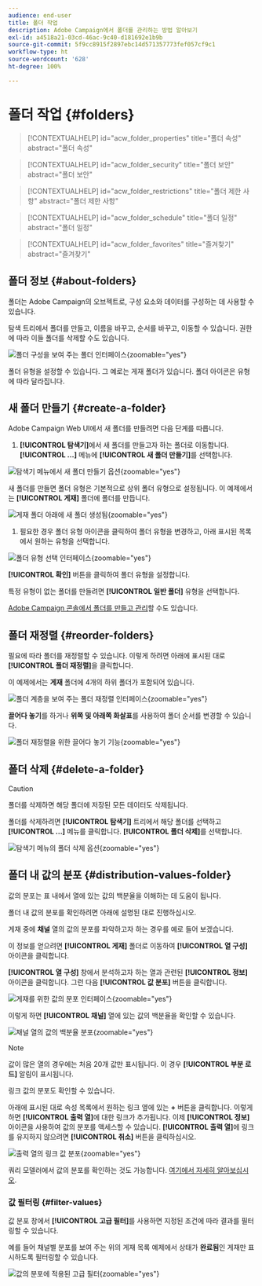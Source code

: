 ```yaml
---
audience: end-user
title: 폴더 작업
description: Adobe Campaign에서 폴더를 관리하는 방법 알아보기
exl-id: a4518a21-03cd-46ac-9c40-d181692e1b9b
source-git-commit: 5f9cc8915f2897ebc14d571357773fef057cf9c1
workflow-type: ht
source-wordcount: '628'
ht-degree: 100%

---
```


# 폴더 작업 {#folders}

>[!CONTEXTUALHELP]
>id="acw_folder_properties"
>title="폴더 속성"
>abstract="폴더 속성"

>[!CONTEXTUALHELP]
>id="acw_folder_security"
>title="폴더 보안"
>abstract="폴더 보안"

>[!CONTEXTUALHELP]
>id="acw_folder_restrictions"
>title="폴더 제한 사항"
>abstract="폴더 제한 사항"

>[!CONTEXTUALHELP]
>id="acw_folder_schedule"
>title="폴더 일정"
>abstract="폴더 일정"

>[!CONTEXTUALHELP]
>id="acw_folder_favorites"
>title="즐겨찾기"
>abstract="즐겨찾기"

## 폴더 정보 {#about-folders}

폴더는 Adobe Campaign의 오브젝트로, 구성 요소와 데이터를 구성하는 데 사용할 수 있습니다.

탐색 트리에서 폴더를 만들고, 이름을 바꾸고, 순서를 바꾸고, 이동할 수 있습니다. 권한에 따라 이들 폴더를 삭제할 수도 있습니다.

![폴더 구성을 보여 주는 폴더 인터페이스](assets/folders.png){zoomable="yes"}

폴더 유형을 설정할 수 있습니다. 그 예로는 게재 폴더가 있습니다. 폴더 아이콘은 유형에 따라 달라집니다.

## 새 폴더 만들기 {#create-a-folder}

Adobe Campaign Web UI에서 새 폴더를 만들려면 다음 단계를 따릅니다.

1. **[!UICONTROL 탐색기]**&#x200B;에서 새 폴더를 만들고자 하는 폴더로 이동합니다. **[!UICONTROL ...]** 메뉴에 **[!UICONTROL 새 폴더 만들기]**&#x200B;를 선택합니다.

![탐색기 메뉴에서 새 폴더 만들기 옵션](assets/folder_create.png){zoomable="yes"}

새 폴더를 만들면 폴더 유형은 기본적으로 상위 폴더 유형으로 설정됩니다. 이 예제에서는 **[!UICONTROL 게재]** 폴더에 폴더를 만듭니다.

![게재 폴더 아래에 새 폴더 생성됨](assets/folder_new.png){zoomable="yes"}

1. 필요한 경우 폴더 유형 아이콘을 클릭하여 폴더 유형을 변경하고, 아래 표시된 목록에서 원하는 유형을 선택합니다.

![폴더 유형 선택 인터페이스](assets/folder_type.png){zoomable="yes"}

**[!UICONTROL 확인]** 버튼을 클릭하여 폴더 유형을 설정합니다.

특정 유형이 없는 폴더를 만들려면 **[!UICONTROL 일반 폴더]** 유형을 선택합니다.

[Adobe Campaign 콘솔에서 폴더를 만들고 관리](https://experienceleague.adobe.com/ko/docs/campaign/campaign-v8/config/configuration/folders-and-views)할 수도 있습니다.

## 폴더 재정렬 {#reorder-folders}

필요에 따라 폴더를 재정렬할 수 있습니다. 이렇게 하려면 아래에 표시된 대로 **[!UICONTROL 폴더 재정렬]**&#x200B;을 클릭합니다.

이 예제에서는 **게재** 폴더에 4개의 하위 폴더가 포함되어 있습니다.

![폴더 계층을 보여 주는 폴더 재정렬 인터페이스](assets/folder-reorder.png){zoomable="yes"}

**끌어다 놓기**&#x200B;를 하거나 **위쪽 및 아래쪽 화살표**&#x200B;를 사용하여 폴더 순서를 변경할 수 있습니다.

![폴더 재정렬을 위한 끌어다 놓기 기능](assets/folder-draganddrop.png){zoomable="yes"}

## 폴더 삭제 {#delete-a-folder}

>[!CAUTION]
>
>폴더를 삭제하면 해당 폴더에 저장된 모든 데이터도 삭제됩니다.

폴더를 삭제하려면 **[!UICONTROL 탐색기]** 트리에서 해당 폴더를 선택하고 **[!UICONTROL ...]** 메뉴를 클릭합니다. **[!UICONTROL 폴더 삭제]**&#x200B;를 선택합니다.

![탐색기 메뉴의 폴더 삭제 옵션](assets/folder_delete.png){zoomable="yes"}

## 폴더 내 값의 분포 {#distribution-values-folder}

값의 분포는 표 내에서 열에 있는 값의 백분율을 이해하는 데 도움이 됩니다.

폴더 내 값의 분포를 확인하려면 아래에 설명된 대로 진행하십시오.

게재 중에 **채널** 열의 값의 분포를 파악하고자 하는 경우를 예로 들어 보겠습니다.

이 정보를 얻으려면 **[!UICONTROL 게재]** 폴더로 이동하여 **[!UICONTROL 열 구성]** 아이콘을 클릭합니다.

**[!UICONTROL 열 구성]** 창에서 분석하고자 하는 열과 관련된 **[!UICONTROL 정보]** 아이콘을 클릭합니다. 그런 다음 **[!UICONTROL 값 분포]** 버튼을 클릭합니다.

![게재를 위한 값의 분포 인터페이스](assets/values_deliveries.png){zoomable="yes"}

이렇게 하면 **[!UICONTROL 채널]** 열에 있는 값의 백분율을 확인할 수 있습니다.

![채널 열의 값의 백분율 분포](assets/values_percentage.png){zoomable="yes"}

>[!NOTE]
>
>값이 많은 열의 경우에는 처음 20개 값만 표시됩니다. 이 경우 **[!UICONTROL 부분 로드]** 알림이 표시됩니다.

링크 값의 분포도 확인할 수 있습니다.

아래에 표시된 대로 속성 목록에서 원하는 링크 옆에 있는 **+** 버튼을 클릭합니다. 이렇게 하면 **[!UICONTROL 출력 열]**&#x200B;에 대한 링크가 추가됩니다. 이제 **[!UICONTROL 정보]** 아이콘을 사용하여 값의 분포를 액세스할 수 있습니다. **[!UICONTROL 출력 열]**&#x200B;에 링크를 유지하지 않으려면 **[!UICONTROL 취소]** 버튼을 클릭하십시오.

![출력 열의 링크 값 분포](assets/values_link.png){zoomable="yes"}

쿼리 모델러에서 값의 분포를 확인하는 것도 가능합니다. [여기에서 자세히 알아보십시오](../query/build-query.md#distribution-of-values-in-a-query).

### 값 필터링 {#filter-values}

값 분포 창에서 **[!UICONTROL 고급 필터]**&#x200B;를 사용하면 지정된 조건에 따라 결과를 필터링할 수 있습니다.

예를 들어 채널별 분포를 보여 주는 위의 게재 목록 예제에서 상태가 **완료됨**&#x200B;인 게재만 표시하도록 필터링할 수 있습니다.

![값의 분포에 적용된 고급 필터](assets/values_filter.png){zoomable="yes"}